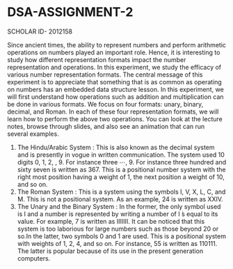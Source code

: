 # DSA-ASSIGNMENT-2

SCHOLAR ID- 2012158

Since ancient times, the ability to represent numbers and perform arithmetic operations on numbers
played an important role. Hence, it is interesting to study how different representation formats
impact the number representation and operations. In this experiment, we study the efficacy of
various number representation formats. The central message of this experiment is to appreciate that
something that is as common as operating on numbers has an embedded data structure lesson. In
this experiment, we will first understand how operations such as addition and multiplication can be
done in various formats. We focus on four formats: unary, binary, decimal, and Roman. In each of
these four representation formats, we will learn how to perform the above two operations. You can
look at the lecture notes, browse through slides, and also see an animation that can run several
examples.
1. The Hindu/Arabic System : This is also known as the decimal system and is presently in
vogue in written communication. The system used 10 digits 0, 1, 2, , 9. For instance three ⋯, 9. For instance three
hundred and sixty seven is written as 367. This is a positional number system with the right
most position having a weight of 1, the next position a weight of 10, and so on.
2. The Roman System : This is a system using the symbols I, V, X, L, C, and M. This is not a
positional system. As an example, 24 is written as XXIV.
3. The Unary and the Binary System : In the former, the only symbol used is I and a number is
represented by writing a number of I ́s equal to its value. For example, 7 is written as IIIIIII.
It can be noticed that this system is too laborious for large numbers such as those beyond 20
or so.In the latter, two symbols 0 and 1 are used. This is a positional system with weights of
1, 2, 4, and so on. For instance, 55 is written as 110111. The latter is popular because of its
use in the present generation computers.

